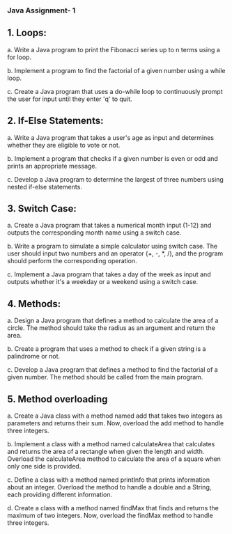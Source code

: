 ### Java Assignment- 1

## 1. Loops:

a. Write a Java program to print the Fibonacci series up to n terms using a for loop.

b. Implement a program to find the factorial of a given number using a while loop.

c. Create a Java program that uses a do-while loop to continuously prompt the user for input until they enter 'q' to quit.

## 2. If-Else Statements:

a. Write a Java program that takes a user's age as input and determines whether they are eligible to vote or not.

b. Implement a program that checks if a given number is even or odd and prints an appropriate message.

c. Develop a Java program to determine the largest of three numbers using nested if-else statements.

## 3. Switch Case:

a. Create a Java program that takes a numerical month input (1-12) and outputs the corresponding month name using a switch case.

b. Write a program to simulate a simple calculator using switch case. The user should input two numbers and an operator (+, -, *, /), and the program should perform the corresponding operation.

c. Implement a Java program that takes a day of the week as input and outputs whether it's a weekday or a weekend using a switch case.

## 4. Methods:

a. Design a Java program that defines a method to calculate the area of a circle. The method should take the radius as an argument and return the area.

b. Create a program that uses a method to check if a given string is a palindrome or not.

c. Develop a Java program that defines a method to find the factorial of a given number. The method should be called from the main program.

## 5. Method overloading 

a. Create a Java class with a method named add that takes two integers as parameters and returns their sum. Now, overload the add method to handle three integers.

b. Implement a class with a method named calculateArea that calculates and returns the area of a rectangle when given the length and width. Overload the calculateArea method to calculate the area of a square when only one side is provided.

c. Define a class with a method named printInfo that prints information about an integer. Overload the method to handle a double and a String, each providing different information.

d. Create a class with a method named findMax that finds and returns the maximum of two integers. Now, overload the findMax method to handle three integers.